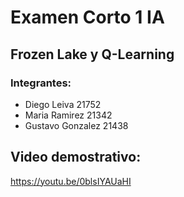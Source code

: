 # Examen Corto 1 IA
## Frozen Lake y Q-Learning

### Integrantes:
- Diego Leiva       21752
- Maria Ramirez     21342
- Gustavo Gonzalez  21438

## Video demostrativo:
https://youtu.be/0blsIYAUaHI
